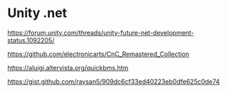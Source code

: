 ﻿# Unity .net
https://forum.unity.com/threads/unity-future-net-development-status.1092205/


https://github.com/electronicarts/CnC_Remastered_Collection

https://aluigi.altervista.org/quickbms.htm

https://gist.github.com/raysan5/909dc6cf33ed40223eb0dfe625c0de74